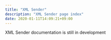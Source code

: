 ```yaml
---
title: "XML Sender"
description: "XML Sender page index"
date: 2020-01-11T14:09:21+09:00
---
```


XML Sender documentation is still in development
